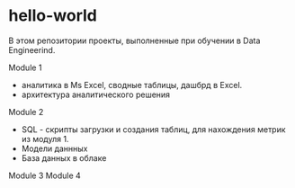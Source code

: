 # hello-world

В этом репозитории проекты, выполненные при обучении в Data Engineerind. 

Module 1 
- аналитика в Ms Excel, сводные таблицы, дашбрд в Excel.
- архитектура аналитического решения

Module 2 
- SQL - скрипты загрузки и создания таблиц, для нахождения метрик из модуля 1.
- Модели даннных
- База данных в облаке

Module 3
Module 4
